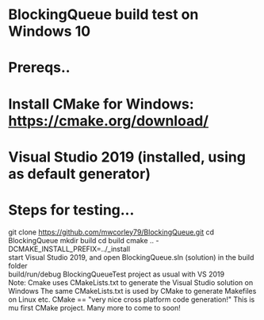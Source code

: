 # BlockingQueue build test on Windows 10
# Prereqs.. 
# Install CMake for Windows: https://cmake.org/download/   
# Visual Studio 2019 (installed, using as default generator)
# Steps for testing...
git clone https://github.com/mwcorley79/BlockingQueue.git
cd BlockingQueue
mkdir build
cd build
cmake .. -DCMAKE_INSTALL_PREFIX=../_install  
start Visual Studio 2019, and open BlockingQueue.sln (solution) in the build folder  
build/run/debug BlockingQueueTest project as usual with VS 2019  
Note: Cmake uses CMakeLists.txt to generate the Visual Studio solution on Windows
      The same CMakeLists.txt is used by CMake to generate Makefiles on Linux etc.
CMake == "very nice cross platform code generation!"
This is mu first CMake project. Many more to come to soon! 


